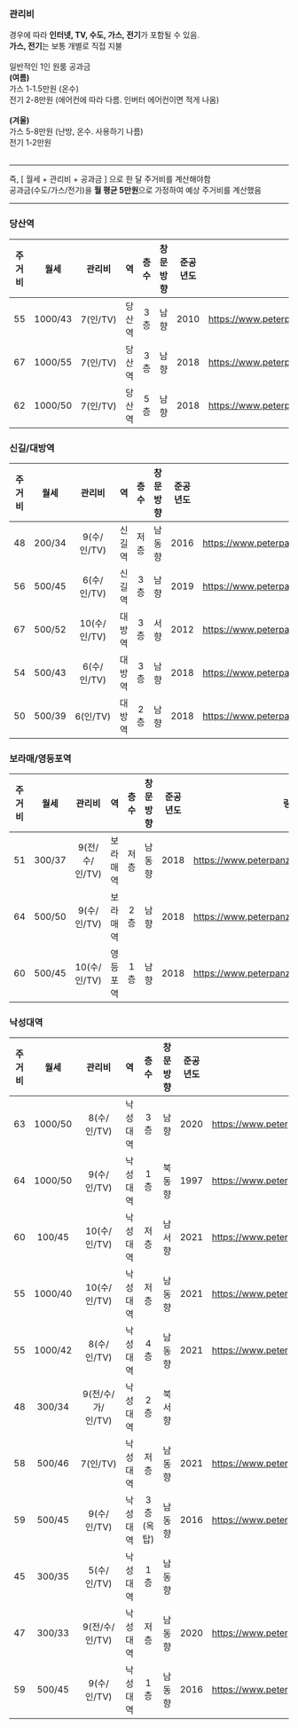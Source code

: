 ### 관리비
경우에 따라 **인터넷, TV, 수도, 가스, 전기**가 포함될 수 있음.   
**가스, 전기**는 보통 개별로 직접 지불   
<br/>
일반적인 1인 원룸 공과금   
**(여름)**   
가스 1-1.5만원 (온수)   
전기 2-8만원 (에어컨에 따라 다름. 인버터 에어컨이면 적게 나옴)   
<br/>
**(겨울)**   
가스 5-8만원 (난방, 온수. 사용하기 나름)   
전기 1-2만원   
<br/>

------

즉, [ 월세 + 관리비 + 공과금 ] 으로 한 달 주거비를 계산해야함   
공과금(수도/가스/전기)을 **월 평균 5만원**으로 가정하여 예상 주거비를 계산했음

------



### 당산역
|주거비|월세|관리비|역|층수|창문방향|준공년도|링크|
|:---:|:---:|:---:|:---:|:---:|:---:|:---:|:---:|
|55|1000/43|7(인/TV)|당산역|3층|남향|2010|https://www.peterpanz.com/house/15766386| 
|67|1000/55|7(인/TV)|당산역|3층|남향|2018|https://www.peterpanz.com/house/15766386| 
|62|1000/50|7(인/TV)|당산역|5층|남향|2018|https://www.peterpanz.com/house/15832845| 


### 신길/대방역
|주거비|월세|관리비|역|층수|창문방향|준공년도|링크|
|:---:|:---:|:---:|:---:|:---:|:---:|:---:|:---:|
|48|200/34|9(수/인/TV)|신길역|저층|남동향|2016|https://www.peterpanz.com/house/15862871| 
|56|500/45|6(수/인/TV)|신길역|3층|남향|2019|https://www.peterpanz.com/house/15820518| 
|67|500/52|10(수/인/TV)|대방역|3층|서향|2012|https://www.peterpanz.com/house/15801503| 
|54|500/43|6(수/인/TV)|대방역|3층|남향|2018|https://www.peterpanz.com/house/15841184| 
|50|500/39|6(인/TV)|대방역|2층|남향|2018|https://www.peterpanz.com/house/15757306| 

### 보라매/영등포역
|주거비|월세|관리비|역|층수|창문방향|준공년도|링크|
|:---:|:---:|:---:|:---:|:---:|:---:|:---:|:---:|
|51|300/37|9(전/수/인/TV)|보라매역|저층|남동향|2018|https://www.peterpanz.com/house/15832180| 
|64|500/50|9(수/인/TV)|보라매역|2층|남향|2018|https://www.peterpanz.com/house/15854681| 
|60|500/45|10(수/인/TV)|영등포역|1층|남향|2018|https://www.peterpanz.com/house/15832007| 

### 낙성대역
|주거비|월세|관리비|역|층수|창문방향|준공년도|링크|
|:---:|:---:|:---:|:---:|:---:|:---:|:---:|:---:|
|63|1000/50|8(수/인/TV)|낙성대역|3층|남향|2020|https://www.peterpanz.com/house/15784891| 
|64|1000/50|9(수/인/TV)|낙성대역|1층|북동향|1997|https://www.peterpanz.com/house/15784031| 
|60|100/45|10(수/인/TV)|낙성대역|저층|남서향|2021|https://www.peterpanz.com/house/15866838| 
|55|1000/40|10(수/인/TV)|낙성대역|저층|남동향|2021|https://www.peterpanz.com/house/15853170| 
|55|1000/42|8(수/인/TV)|낙성대역|4층|남동향|2021|https://www.peterpanz.com/house/15854859| 
|48|300/34|9(전/수/가/인/TV)|낙성대역|2층|북서향||2006|https://www.peterpanz.com/house/15857216| 
|58|500/46|7(인/TV)|낙성대역|저층|남동향|2021|https://www.peterpanz.com/house/15812078| 
|59|500/45|9(수/인/TV)|낙성대역|3층(옥탑)|남동향|2016|https://www.peterpanz.com/house/15784891| 
|45|300/35|5(수/인/TV)|낙성대역|1층|남동향||2006|https://www.peterpanz.com/house/15784143| 
|47|300/33|9(전/수/인/TV)|낙성대역|저층|남동향|2020|https://www.peterpanz.com/house/15757597| 
|59|500/45|9(수/인/TV)|낙성대역|1층|남동향|2016|https://www.peterpanz.com/house/15784891| 
